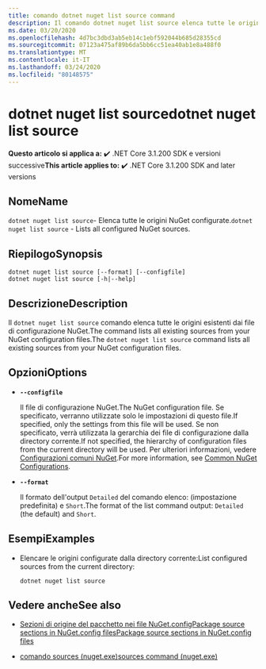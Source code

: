 ```yaml
---
title: comando dotnet nuget list source command
description: Il comando dotnet nuget list source elenca tutte le origini esistenti dai file di configurazione NuGet.
ms.date: 03/20/2020
ms.openlocfilehash: 4d7bc3dbd3ab5eb14c1ebf592044b685d28355cd
ms.sourcegitcommit: 07123a475af89b6da5bb6cc51ea40ab1e8a488f0
ms.translationtype: MT
ms.contentlocale: it-IT
ms.lasthandoff: 03/24/2020
ms.locfileid: "80148575"
---
```

# <a name="dotnet-nuget-list-source"></a><span data-ttu-id="cafb1-103">dotnet nuget list source</span><span class="sxs-lookup"><span data-stu-id="cafb1-103">dotnet nuget list source</span></span>

<span data-ttu-id="cafb1-104">**Questo articolo si applica a:** ✔️ .NET Core 3.1.200 SDK e versioni successive</span><span class="sxs-lookup"><span data-stu-id="cafb1-104">**This article applies to:** ✔️ .NET Core 3.1.200 SDK and later versions</span></span>

## <a name="name"></a><span data-ttu-id="cafb1-105">Nome</span><span class="sxs-lookup"><span data-stu-id="cafb1-105">Name</span></span>

<span data-ttu-id="cafb1-106">`dotnet nuget list source`- Elenca tutte le origini NuGet configurate.</span><span class="sxs-lookup"><span data-stu-id="cafb1-106">`dotnet nuget list source` - Lists all configured NuGet sources.</span></span>

## <a name="synopsis"></a><span data-ttu-id="cafb1-107">Riepilogo</span><span class="sxs-lookup"><span data-stu-id="cafb1-107">Synopsis</span></span>

```dotnetcli
dotnet nuget list source [--format] [--configfile]
dotnet nuget list source [-h|--help]
```

## <a name="description"></a><span data-ttu-id="cafb1-108">Descrizione</span><span class="sxs-lookup"><span data-stu-id="cafb1-108">Description</span></span>

<span data-ttu-id="cafb1-109">Il `dotnet nuget list source` comando elenca tutte le origini esistenti dai file di configurazione NuGet.The command lists all existing sources from your NuGet configuration files.</span><span class="sxs-lookup"><span data-stu-id="cafb1-109">The `dotnet nuget list source` command lists all existing sources from your NuGet configuration files.</span></span>

## <a name="options"></a><span data-ttu-id="cafb1-110">Opzioni</span><span class="sxs-lookup"><span data-stu-id="cafb1-110">Options</span></span>

- **`--configfile`**

  <span data-ttu-id="cafb1-111">Il file di configurazione NuGet.</span><span class="sxs-lookup"><span data-stu-id="cafb1-111">The NuGet configuration file.</span></span> <span data-ttu-id="cafb1-112">Se specificato, verranno utilizzate solo le impostazioni di questo file.</span><span class="sxs-lookup"><span data-stu-id="cafb1-112">If specified, only the settings from this file will be used.</span></span> <span data-ttu-id="cafb1-113">Se non specificato, verrà utilizzata la gerarchia dei file di configurazione dalla directory corrente.</span><span class="sxs-lookup"><span data-stu-id="cafb1-113">If not specified, the hierarchy of configuration files from the current directory will be used.</span></span> <span data-ttu-id="cafb1-114">Per ulteriori informazioni, vedere [Configurazioni comuni NuGet](https://docs.microsoft.com/nuget/consume-packages/configuring-nuget-behavior).</span><span class="sxs-lookup"><span data-stu-id="cafb1-114">For more information, see [Common NuGet Configurations](https://docs.microsoft.com/nuget/consume-packages/configuring-nuget-behavior).</span></span>

- **`--format`**

  <span data-ttu-id="cafb1-115">Il formato dell'output `Detailed` del comando elenco: (impostazione predefinita) e `Short`.</span><span class="sxs-lookup"><span data-stu-id="cafb1-115">The format of the list command output: `Detailed` (the default) and `Short`.</span></span>

## <a name="examples"></a><span data-ttu-id="cafb1-116">Esempi</span><span class="sxs-lookup"><span data-stu-id="cafb1-116">Examples</span></span>

- <span data-ttu-id="cafb1-117">Elencare le origini configurate dalla directory corrente:</span><span class="sxs-lookup"><span data-stu-id="cafb1-117">List configured sources from the current directory:</span></span>

  ```dotnetcli
  dotnet nuget list source
  ```

## <a name="see-also"></a><span data-ttu-id="cafb1-118">Vedere anche</span><span class="sxs-lookup"><span data-stu-id="cafb1-118">See also</span></span>

- [<span data-ttu-id="cafb1-119">Sezioni di origine del pacchetto nei file NuGet.configPackage source sections in NuGet.config files</span><span class="sxs-lookup"><span data-stu-id="cafb1-119">Package source sections in NuGet.config files</span></span>](/nuget/reference/nuget-config-file#package-source-sections)

- [<span data-ttu-id="cafb1-120">comando sources (nuget.exe)</span><span class="sxs-lookup"><span data-stu-id="cafb1-120">sources command (nuget.exe)</span></span>](/nuget/reference/cli-reference/cli-ref-sources)
